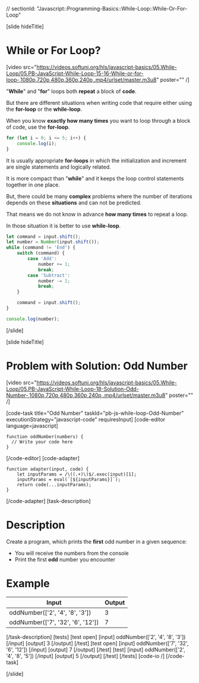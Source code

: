 // sectionId: "Javascript::Programming-Basics::While-Loop::While-Or-For-Loop"

[slide hideTitle]
# While or For Loop?

[video src="https://videos.softuni.org/hls/javascript-basics/05.While-Loop/05.PB-JavaScript-While-Loop-15-16-While-or-for-loop-,1080p,720p,480p,360p,240p,.mp4/urlset/master.m3u8" poster="" /]


"**While**" and "**for**" loops both **repeat** a block of **code**.

But there are different situations when writing code that require either using the **for-loop** or the **while-loop**.

When you know **exactly how many times** you want to loop through a block of code, use the **for-loop**.
```js live
for (let i = 0; i <= 5; i++) {
    console.log(i);
}
```

It is usually appropriate **for-loops** in which the initialization and increment are single statements and logically related. 

It is more compact than "**while**" and it keeps the loop control statements together in one place.

But, there could be many **complex** problems where the number of iterations depends on these **situations** and can not be predicted. 

That means we do not know in advance **how many times** to repeat a loop.

In those situation it is better to use **while-loop**.
```js
let command = input.shift();
let number = Number(input.shift());
while (command != 'End') {
    switch (command) {
        case 'Add':
            number += 1;
            break;
        case 'Subtract':
            number -= 1;
            break;
    }

    command = input.shift();
}

console.log(number);
```
[/slide]

[slide hideTitle]
# Problem with Solution: Odd Number

[video src="https://videos.softuni.org/hls/javascript-basics/05.While-Loop/05.PB-JavaScript-While-Loop-18-Solution-Odd-Number-,1080p,720p,480p,360p,240p,.mp4/urlset/master.m3u8" poster="" /]


[code-task title="Odd Number" taskId="pb-js-while-loop-Odd-Number" executionStrategy="javascript-code" requiresInput]
[code-editor language=javascript]
```
function oddNumber(numbers) {
  // Write your code here
}
```
[/code-editor]
[code-adapter]
```
function adapter(input, code) {
    let inputParams = /\((.+)\)$/.exec(input)[1];
    inputParams = eval(`[${inputParams}]`);
    return code(...inputParams);
}
```
[/code-adapter]
[task-description]
# Description
Create a program, which prints the **first** odd number in a given sequence:

* You will receive the numbers from the console
* Print the first **odd** number you encounter

# Example
  | **Input** | **Output** |
| --- | --- |
| oddNumber(['2', '4', '8', '3']) | 3 |
| oddNumber(['7', '32', '6', '12'])| 7 |

[/task-description]
[tests]
[test open]
[input]
oddNumber(['2', '4', '8', '3'])
[/input]
[output]
3
[/output]
[/test]
[test open]
[input]
oddNumber(['7', '32', '6', '12'])
[/input]
[output]
7
[/output]
[/test]
[test]
[input]
oddNumber(['2', '4', '8', '5'])
[/input]
[output]
5
[/output]
[/test]
[/tests]
[code-io /]
[/code-task]

[/slide]

